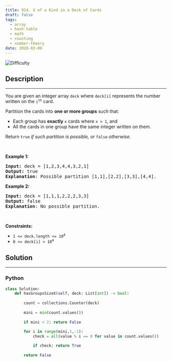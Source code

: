 ```yaml
---
title: 914. X of a Kind in a Deck of Cards
draft: false
tags: 
  - array
  - hash-table
  - math
  - counting
  - number-theory
date: 2020-03-09
---
```


![Difficulty](https://img.shields.io/badge/Difficulty-Easy-blue.svg)

## Description

---
<p>You are given an integer array <code>deck</code> where <code>deck[i]</code> represents the number written on the <code>i<sup>th</sup></code> card.</p>

<p>Partition the cards into <strong>one or more groups</strong> such that:</p>

<ul>
	<li>Each group has <strong>exactly</strong> <code>x</code> cards where <code>x &gt; 1</code>, and</li>
	<li>All the cards in one group have the same integer written on them.</li>
</ul>

<p>Return <code>true</code><em> if such partition is possible, or </em><code>false</code><em> otherwise</em>.</p>

<p>&nbsp;</p>
<p><strong class="example">Example 1:</strong></p>

<pre>
<strong>Input:</strong> deck = [1,2,3,4,4,3,2,1]
<strong>Output:</strong> true
<strong>Explanation</strong>: Possible partition [1,1],[2,2],[3,3],[4,4].
</pre>

<p><strong class="example">Example 2:</strong></p>

<pre>
<strong>Input:</strong> deck = [1,1,1,2,2,2,3,3]
<strong>Output:</strong> false
<strong>Explanation</strong>: No possible partition.
</pre>

<p>&nbsp;</p>
<p><strong>Constraints:</strong></p>

<ul>
	<li><code>1 &lt;= deck.length &lt;= 10<sup>4</sup></code></li>
	<li><code>0 &lt;= deck[i] &lt; 10<sup>4</sup></code></li>
</ul>


## Solution

---
### Python
``` py title='x-of-a-kind-in-a-deck-of-cards'
class Solution:
    def hasGroupsSizeX(self, deck: List[int]) -> bool:
        
        count = collections.Counter(deck)
        
        mini = min(count.values())
        
        if mini < 2: return False
        
        for i in range(mini,1,-1):
            check = all(value % i == 0 for value in count.values())

            if check: return True
            
        return False
                
            

```

